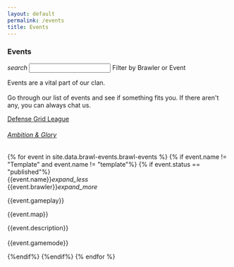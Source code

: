 ```yaml
---
layout: default
permalink: /events
title: Events
---
```


<div class="container">
    <div class="row">
        <div class="col s12">
            <h3 class="logo-text">Events</h3>
        </div>
    </div>
    <div class="row">
        <form id="search_form" class="col s12">
            <div class="input-field col s12">
              <i class="material-icons prefix">search</i>
              <input id="search_event" type="text" class="validate">
              <label for="search_event">Filter by Brawler or Event</label>
            </div>
        </form>
    </div>
    <div class="row" id="page_filler">
        <div class="col s12">
            <p class="flow-text">
                Events are a vital part of our clan.<br><br>
                Go through our list of events and see if something fits you. If there aren't any, you can always chat us.<br>
            </p>
        </div>
    </div>
    <div class="row" id="page_search_none" hidden>
        <div class="col s12">
            <p class="flow-text">
                We found nothing related to your search.<br>
                Please check the spelling and try again.<br>
            </p>
        </div>
    </div>
    <div class="row">
        <div class="col s12 m6 l4" id="col-1">
            <div class="card-search" hidden>
                <div class="card-id">col-1</div>
                <div class="event-name">Defense Grid League</div>
                <div class="event-brawler">Defense Grid League</div>
            </div>
            <div class="card">
                <a class="activator" href="https://docs.google.com/forms/d/e/1FAIpQLSdy3F5o5QMvvbnCoZDHwuU4hyNA4k_6q09Q64Hodi4EzXPY4w/viewform">
                <div class="card-content">
                    <span class="card-title grey-text text-darken-4 logo-text">Defense Grid League</span>
                    <h6 class="logo-text">Ambition & Glory</h6>
                </div>
                </a>
            </div>
        </div>
    {% for event in site.data.brawl-events.brawl-events %}
        {% if event.name != "Template" and event.name != "template"%}
        {% if event.status == "published"%}
        <div class="col s12 m6 l4" id="col-{{forloop.index}}">
            <div class="card-search" hidden>
                <div class="card-id">col-{{forloop.index}}</div>
                <div class="event-name">{{event.name}}</div>
                <div class="event-brawler">{{event.brawler}}</div>
            </div>
            <div class="card">
                <div class="card-content">
                    <span class="card-title activator grey-text text-darken-4">{{event.name}}<i class="material-icons right">expand_less</i></span>
                </div>
                <div class="card-reveal">
                    <span class="card-title grey-text text-darken-4">{{event.brawler}}<i class="material-icons right">expand_more</i></span>
                    <p>
                        {{event.gameplay}}
                    </p>
                    <span class="badge">{{event.map}}</span>
                    <br>
                </div>
                <div class="card-content waves-effect waves-block waves-light no-space-top">
                  <p class="activator">
                    {{event.description}}<br><br>
                    <span class="badge">{{event.gamemode}}</span>
                    <br>
                  </p>
                </div>
            </div>
        </div>
        {%endif%}
        {%endif%}
    {% endfor %}
    </div>
    <br><br>
</div>

<script type="text/javascript" src="/assets/js/similarity-search.js"></script>

<script>
    document.addEventListener('DOMContentLoaded', function() {
    var elems = document.querySelectorAll('.scrollspy');
    var options = {};
    var instances = M.ScrollSpy.init(elems, options);
    });

    var card_ids = $(".card-id").map(function() {return this.innerHTML;}).get();
    var event_names = $(".event-name").map(function() {return this.innerHTML;}).get();
    var event_brawler = $(".event-brawler").map(function() {return this.innerHTML;}).get();

    $( "#search_form" ).submit(function( event ) {
        var similarity_threshold = FORGIVING;
        var str = $("#search_event").val()
        event.preventDefault();

        $("#page_filler").hide();

        var names_similarity = [];
        var brawlers_similarity = [];

        for ( var i = 0, l = card_ids.length; i < l; i++ ) {
            $("#" + card_ids[i]).hide();
            var name_similarity = similarity(str, event_names[i]) + keyword_reward(str, event_names[i]);
            var brawler_similarity = similarity(str, event_brawler[i]) + keyword_reward(str, event_brawler[i]);

            names_similarity.push(name_similarity);
            brawlers_similarity.push(brawler_similarity);
        }

        var cards_shown = 0;

        for ( var i = 0, l = card_ids.length; i < l; i++) {
            if(parseFloat(similarity_threshold) < parseFloat(names_similarity[i]) || parseFloat(similarity_threshold) < parseFloat(brawlers_similarity[i]))
            {
                $("#" + card_ids[i]).show();
                cards_shown++;
            }
        }

        if(cards_shown < 1)
        {
            $("#page_search_none").show();
        }
        else
        {
            $("#page_search_none").hide();
        }

        $("#search_event").val('');
        $("#search_event").blur();
    });
</script>
